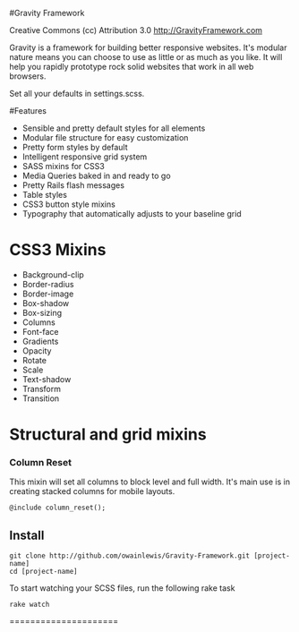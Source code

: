 #Gravity Framework

Creative Commons (cc) Attribution 3.0
http://GravityFramework.com

Gravity is a framework for building better responsive websites. It's modular nature means you can choose to use as little or as much as you like. It will help you rapidly prototype rock solid websites that work in all web browsers. 

Set all your defaults in settings.scss.

#Features

+ Sensible and pretty default styles for all elements
+ Modular file structure for easy customization
+ Pretty form styles by default
+ Intelligent responsive grid system
+ SASS mixins for CSS3 
+ Media Queries baked in and ready to go
+ Pretty Rails flash messages
+ Table styles
+ CSS3 button style mixins
+ Typography that automatically adjusts to your baseline grid

# CSS3 Mixins

+ Background-clip
+ Border-radius
+ Border-image
+ Box-shadow
+ Box-sizing
+ Columns
+ Font-face
+ Gradients
+ Opacity
+ Rotate
+ Scale
+ Text-shadow
+ Transform
+ Transition

# Structural and grid mixins

### Column Reset

This mixin will set all columns to block level and full width. It's main use is in creating stacked columns for mobile layouts.

	@include column_reset();

## Install

	git clone http://github.com/owainlewis/Gravity-Framework.git [project-name]
	cd [project-name]
	
To start watching your SCSS files, run the following rake task

	rake watch

=====================




